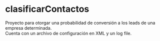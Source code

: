 # clasificarContactos
Proyecto para otorgar una probabilidad de conversión a los leads de una empresa determinada.  
Cuenta con un archivo de configuración en XML y un log file.
